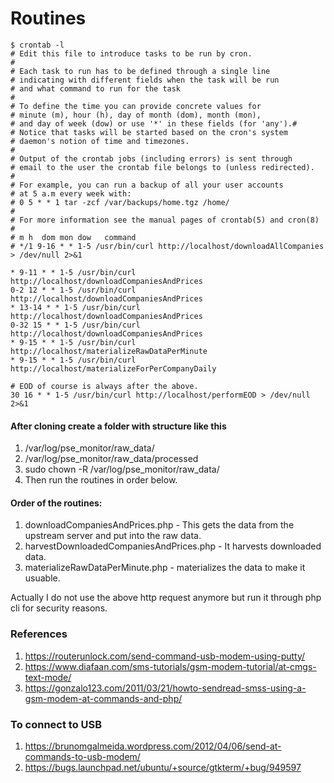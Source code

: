 # Routines

```
$ crontab -l
# Edit this file to introduce tasks to be run by cron.
#
# Each task to run has to be defined through a single line
# indicating with different fields when the task will be run
# and what command to run for the task
#
# To define the time you can provide concrete values for
# minute (m), hour (h), day of month (dom), month (mon),
# and day of week (dow) or use '*' in these fields (for 'any').#
# Notice that tasks will be started based on the cron's system
# daemon's notion of time and timezones.
#
# Output of the crontab jobs (including errors) is sent through
# email to the user the crontab file belongs to (unless redirected).
#
# For example, you can run a backup of all your user accounts
# at 5 a.m every week with:
# 0 5 * * 1 tar -zcf /var/backups/home.tgz /home/
#
# For more information see the manual pages of crontab(5) and cron(8)
#
# m h  dom mon dow   command
# */1 9-16 * * 1-5 /usr/bin/curl http://localhost/downloadAllCompanies > /dev/null 2>&1

* 9-11 * * 1-5 /usr/bin/curl http://localhost/downloadCompaniesAndPrices
0-2 12 * * 1-5 /usr/bin/curl http://localhost/downloadCompaniesAndPrices
* 13-14 * * 1-5 /usr/bin/curl http://localhost/downloadCompaniesAndPrices
0-32 15 * * 1-5 /usr/bin/curl http://localhost/downloadCompaniesAndPrices
* 9-15 * * 1-5 /usr/bin/curl http://localhost/materializeRawDataPerMinute
* 9-15 * * 1-5 /usr/bin/curl http://localhost/materializeForPerCompanyDaily

# EOD of course is always after the above.
30 16 * * 1-5 /usr/bin/curl http://localhost/performEOD > /dev/null 2>&1
```

#### After cloning create a folder with structure like this

1. /var/log/pse_monitor/raw_data/
2. /var/log/pse_monitor/raw_data/processed
3. sudo chown -R /var/log/pse_monitor/raw_data/
4. Then run the routines in order below.


#### Order of the routines:
1. downloadCompaniesAndPrices.php - This gets the data from the upstream server and put into the raw data.
2. harvestDownloadedCompaniesAndPrices.php - It harvests downloaded data.
3. materializeRawDataPerMinute.php - materializes the data to make it usuable.

Actually I do not use the above http request anymore but run it through php cli for security reasons.

### References

1. https://routerunlock.com/send-command-usb-modem-using-putty/
2. https://www.diafaan.com/sms-tutorials/gsm-modem-tutorial/at-cmgs-text-mode/
3. https://gonzalo123.com/2011/03/21/howto-sendread-smss-using-a-gsm-modem-at-commands-and-php/

### To connect to USB
1. https://brunomgalmeida.wordpress.com/2012/04/06/send-at-commands-to-usb-modem/
2. https://bugs.launchpad.net/ubuntu/+source/gtkterm/+bug/949597
